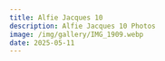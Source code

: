 ```yaml
---
title: Alfie Jacques 10
description: Alfie Jacques 10 Photos
image: /img/gallery/IMG_1909.webp
date: 2025-05-11
---
```


